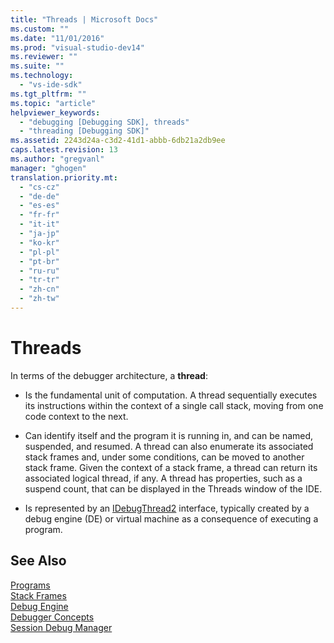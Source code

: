 ```yaml
---
title: "Threads | Microsoft Docs"
ms.custom: ""
ms.date: "11/01/2016"
ms.prod: "visual-studio-dev14"
ms.reviewer: ""
ms.suite: ""
ms.technology: 
  - "vs-ide-sdk"
ms.tgt_pltfrm: ""
ms.topic: "article"
helpviewer_keywords: 
  - "debugging [Debugging SDK], threads"
  - "threading [Debugging SDK]"
ms.assetid: 2243d24a-c3d2-41d1-abbb-6db21a2db9ee
caps.latest.revision: 13
ms.author: "gregvanl"
manager: "ghogen"
translation.priority.mt: 
  - "cs-cz"
  - "de-de"
  - "es-es"
  - "fr-fr"
  - "it-it"
  - "ja-jp"
  - "ko-kr"
  - "pl-pl"
  - "pt-br"
  - "ru-ru"
  - "tr-tr"
  - "zh-cn"
  - "zh-tw"
---
```

# Threads
In terms of the debugger architecture, a **thread**:  
  
-   Is the fundamental unit of computation. A thread sequentially executes its instructions within the context of a single call stack, moving from one code context to the next.  
  
-   Can identify itself and the program it is running in, and can be named, suspended, and resumed. A thread can also enumerate its associated stack frames and, under some conditions, can be moved to another stack frame. Given the context of a stack frame, a thread can return its associated logical thread, if any. A thread has properties, such as a suspend count, that can be displayed in the Threads window of the IDE.  
  
-   Is represented by an [IDebugThread2](../../extensibility/debugger/reference/idebugthread2.md) interface, typically created by a debug engine (DE) or virtual machine as a consequence of executing a program.  
  
## See Also  
 [Programs](../../extensibility/debugger/programs.md)   
 [Stack Frames](../../extensibility/debugger/stack-frames.md)   
 [Debug Engine](../../extensibility/debugger/debug-engine.md)   
 [Debugger Concepts](../../extensibility/debugger/debugger-concepts.md)   
 [Session Debug Manager](../../extensibility/debugger/session-debug-manager.md)